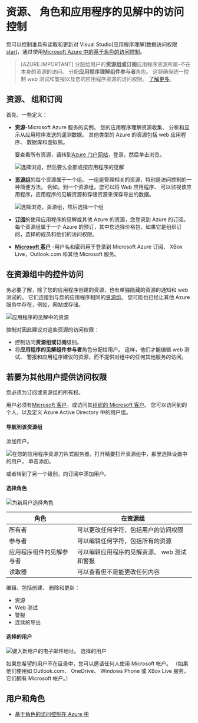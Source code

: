 <properties
    pageTitle="资源、 角色和应用程序的见解中的访问控制"
    description="所有者、 参与者和读者您的组织的见解。"
    services="application-insights"
    documentationCenter=""
    authors="alancameronwills"
    manager="douge"/>

<tags
    ms.service="application-insights"
    ms.workload="tbd"
    ms.tgt_pltfrm="ibiza"
    ms.devlang="na"
    ms.topic="article"
    ms.date="05/07/2016"
    ms.author="awills"/>

# <a name="resources-roles-and-access-control-in-application-insights"></a>资源、 角色和应用程序的见解中的访问控制

您可以控制谁具有读取和更新对 Visual Studio[应用程序理解]数据访问权限[start]，通过使用[Microsoft Azure 中的基于角色的访问控制](../active-directory/role-based-access-control-configure.md)。

> [AZURE.IMPORTANT] 分配给用户的**资源组或订阅**应用程序资源所属-不在本身的资源的访问。 分配**应用程序理解组件参与者**角色。 这将确保统一控制 web 测试和警报以及您的应用程序资源的访问权限。 [了解更多](#access)。


## <a name="resources-groups-and-subscriptions"></a>资源、 组和订阅

首先，一些定义︰

* **资源**-Microsoft Azure 服务的实例。 您的应用程序理解资源收集、 分析和显示从应用程序发送的遥测数据。  其他类型的 Azure 的资源包括 web 应用程序、 数据库和虚拟机。

    要查看所有资源，请转到[Azure 门户网站][portal]，登录，然后单击浏览。

    ![选择浏览，然后要么全部或按应用程序的见解](./media/app-insights-resources-roles-access-control/10-browse.png)

<a name="resource-group"></a>

* [**资源组**][group]的每个资源属于一个组。 一组是管理相关的资源，特别是访问控制的一种简便方法。 例如，到一个资源组，您可以将 Web 应用程序、 可以监视该应用程序，应用程序的见解资源和存储资源来保存导出的数据。


    ![选择浏览，资源组，然后选择一个组](./media/app-insights-resources-roles-access-control/11-group.png)

* [**订阅**](https://manage.windowsazure.com)的使用应用程序的见解或其他 Azure 的资源，您登录到 Azure 的订阅。 每个资源组属于一个 Azure 的预订，其中您选择价格包，如果它是组织订阅，选择的成员和他们的访问权限。
* [**Microsoft 客户**][ account] -用户名和密码用于登录到 Microsoft Azure 订阅、 XBox Live，Outlook.com 和其他 Microsoft 服务。


## <a name="access"></a>在资源组中的控件访问

务必要了解，除了您的应用程序创建的资源，也有单独隐藏的资源的通知和 web 测试的。 它们连接到与您的应用程序相同的[资源组](#resource-group)。 您可能也已经让其他 Azure 服务中存在，例如，网站或存储。

![应用程序的见解中的资源](./media/app-insights-resources-roles-access-control/00-resources.png)

控制对因此建议对这些资源的访问权限︰

* 控制访问**资源组或订阅**级别。
* 将**应用程序的见解组件参与者**角色分配给用户。 这样，他们才能编辑 web 测试、 警报和应用程序建议的资源，而不提供对组中的任何其他服务的访问。

## <a name="to-provide-access-to-another-user"></a>若要为其他用户提供访问权限

您必须为订阅或资源组的所有权。

用户必须有[Microsoft 客户][account]，或访问其[组织的 Microsoft 客户](..\active-directory\sign-up-organization.md)。 您可以访问到的个人，以及定义 Azure Active Directory 中的用户组。

#### <a name="navigate-to-the-resource-group"></a>导航到该资源组

添加用户。

![在您的应用程序资源刀片式服务器，打开精要打开资源组中，那里选择设置中的用户。 单击添加。](./media/app-insights-resources-roles-access-control/01-add-user.png)

或者转到了另一个级别，向订阅中添加用户。

#### <a name="select-a-role"></a>选择角色

![为新用户选择角色](./media/app-insights-resources-roles-access-control/03-role.png)

角色 | 在资源组
---|---
所有者 | 可以更改任何字符，包括用户的访问权限
参与者 | 可以编辑任何字符，包括所有的资源
应用程序组件的见解参与者 | 可以编辑应用程序的见解资源、 web 测试和警报
读取器 | 可以查看但不是能更改任何内容

编辑，包括创建、 删除和更新︰

* 资源
* Web 测试
* 警报
* 连续的导出

#### <a name="select-the-user"></a>选择的用户


![键入新用户的电子邮件地址。 选择的用户](./media/app-insights-resources-roles-access-control/04-user.png)

如果您希望的用户不在目录中，您可以邀请任何人使用 Microsoft 帐户。
（如果他们使用如 Outlook.com、 OneDrive、 Windows Phone 或 XBox Live 服务，它们拥有 Microsoft 帐户。）



## <a name="users-and-roles"></a>用户和角色

* [基于角色的访问控制在 Azure 中](../active-directory/role-based-access-control-configure.md)



<!--Link references-->

[account]: https://account.microsoft.com
[group]: ../resource-group-overview.md
[portal]: https://portal.azure.com/
[start]: app-insights-overview.md
